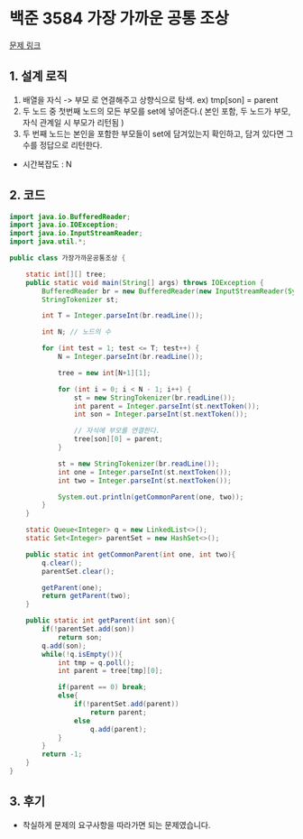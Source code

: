 # 백준 3584 가장 가까운 공통 조상

[문제 링크](https://www.acmicpc.net/problem/3584)

## 1. 설계 로직

1. 배열을 자식 -> 부모 로 연결해주고 상향식으로 탐색. ex) tmp[son] = parent
2. 두 노드 중 첫번째 노드의 모든 부모를 set에 넣어준다.( 본인 포함, 두 노드가 부모, 자식 관계일 시 부모가 리턴됨 )
3. 두 번째 노드는 본인을 포함한 부모들이 set에 담겨있는지 확인하고, 담겨 있다면 그 수를 정답으로 리턴한다.

- 시간복잡도 : N

## 2. 코드

```java
import java.io.BufferedReader;
import java.io.IOException;
import java.io.InputStreamReader;
import java.util.*;

public class 가장가까운공통조상 {

    static int[][] tree;
    public static void main(String[] args) throws IOException {
        BufferedReader br = new BufferedReader(new InputStreamReader(System.in));
        StringTokenizer st;

        int T = Integer.parseInt(br.readLine());

        int N; // 노드의 수

        for (int test = 1; test <= T; test++) {
            N = Integer.parseInt(br.readLine());

            tree = new int[N+1][1];

            for (int i = 0; i < N - 1; i++) {
                st = new StringTokenizer(br.readLine());
                int parent = Integer.parseInt(st.nextToken());
                int son = Integer.parseInt(st.nextToken());

                // 자식에 부모를 연결한다.
                tree[son][0] = parent;
            }

            st = new StringTokenizer(br.readLine());
            int one = Integer.parseInt(st.nextToken());
            int two = Integer.parseInt(st.nextToken());

            System.out.println(getCommonParent(one, two));
        }
    }

    static Queue<Integer> q = new LinkedList<>();
    static Set<Integer> parentSet = new HashSet<>();

    public static int getCommonParent(int one, int two){
        q.clear();
        parentSet.clear();

        getParent(one);
        return getParent(two);
    }

    public static int getParent(int son){
        if(!parentSet.add(son))
            return son;
        q.add(son);
        while(!q.isEmpty()){
            int tmp = q.poll();
            int parent = tree[tmp][0];

            if(parent == 0) break;
            else{
                if(!parentSet.add(parent))
                    return parent;
                else
                    q.add(parent);
            }
        }
        return -1;
    }
}


```

## 3. 후기

- 착실하게 문제의 요구사항을 따라가면 되는 문제였습니다.
